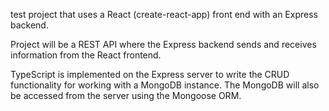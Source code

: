 test project that uses a React (create-react-app) front end with an Express backend.

Project will be a REST API where the Express backend sends and receives information from the React frontend.

TypeScript is implemented on the Express server to write the CRUD functionality for working with a MongoDB instance. The MongoDB will also be accessed from the server using the Mongoose ORM.